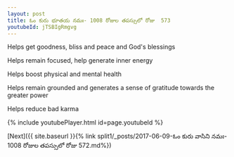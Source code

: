 ```yaml
---
layout: post
title: ఓం కురు భూతయ నమః- 1008 రోజుల తపస్సులో రోజు  573
youtubeId: jTSBIgRmgvg
---
```

 
 
Helps get goodness, bliss and peace and God's blessings
 
Helps remain focused, help generate inner energy 
 
Helps boost physical and mental health 
 
Helps remain grounded and generates a sense of gratitude towards the greater power 
 
Helps reduce bad karma
 
 
 
 


{% include youtubePlayer.html id=page.youtubeId %}
 
[Next]({{ site.baseurl }}{% link  split1/_posts/2017-06-09-ఓం కురు వాసిని నమః- 1008 రోజుల తపస్సులో రోజు  572.md%})
 
